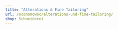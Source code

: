 ```yaml
---
title: "Alterations & Fine Tailoring"
url: /oconomowoc/alterations-und-fine-tailoring/
shop: Schneiderei
---
```

